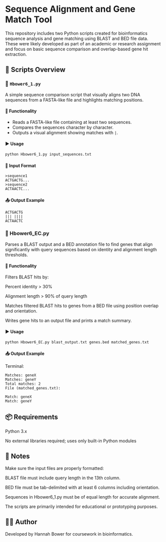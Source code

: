 # Sequence Alignment and Gene Match Tool

This repository includes two Python scripts created for bioinformatics sequence analysis and gene matching using BLAST and BED file data. These were likely developed as part of an academic or research assignment and focus on basic sequence comparison and overlap-based gene hit extraction.

## 🧪 Scripts Overview

### 🔹 `Hbower6_1.py`
A simple sequence comparison script that visually aligns two DNA sequences from a FASTA-like file and highlights matching positions.

#### 🔧 Functionality
- Reads a FASTA-like file containing at least two sequences.
- Compares the sequences character by character.
- Outputs a visual alignment showing matches with `|`.

#### ▶️ Usage

```bash
python Hbower6_1.py input_sequences.txt
```

#### 📄 Input Format
```
>sequence1
ACTGACTG...
>sequence2
ACTAACTC...
```

#### 📤 Output Example
```
ACTGACTG
||| ||||
ACTAACTC
```

### 🔹 Hbower6_EC.py

Parses a BLAST output and a BED annotation file to find genes that align significantly with query sequences based on identity and alignment length thresholds.

#### 🔧 Functionality

Filters BLAST hits by:

Percent identity > 30%

Alignment length > 90% of query length

Matches filtered BLAST hits to genes from a BED file using position overlap and orientation.

Writes gene hits to an output file and prints a match summary.

#### ▶️ Usage
```
python Hbower6_EC.py blast_output.txt genes.bed matched_genes.txt
```

#### 📤 Output Example

Terminal:
```
Matches: geneX
Matches: geneY
Total matches: 2
File (matched_genes.txt):

Match: geneX
Match: geneY

```
## 📦 Requirements

Python 3.x

No external libraries required; uses only built-in Python modules

## 📝 Notes

Make sure the input files are properly formatted:

BLAST file must include query length in the 13th column.

BED file must be tab-delimited with at least 6 columns including orientation.

Sequences in Hbower6_1.py must be of equal length for accurate alignment.

The scripts are primarily intended for educational or prototyping purposes.

## 👩‍💻 Author

Developed by Hannah Bower for coursework in bioinformatics.

